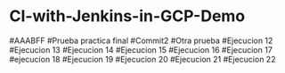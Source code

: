 # CI-with-Jenkins-in-GCP-Demo
#AAABFF
#Prueba practica final
#Commit2
#Otra prueba
#Ejecucion 12
#Ejecucion 13
#Ejecucion 14
#Ejecucion 15
#Ejecucion 16
#Ejecucion 17
#ejecucion 18
#Ejecucion 19
#Ejecucion 20
#Ejecucion 21
#Ejecucion 22
